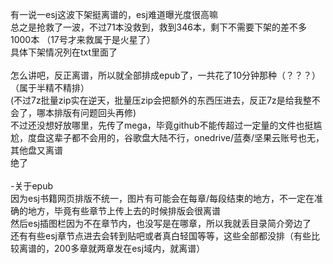 
有一说一esj这波下架挺离谱的，esj难道曝光度很高嘛<br>
总之是抢救了一波，不过71本没救到，救到346本，剩下不需要下架的差不多1000本 （17号才来救属于是火星了）<br>
具体下架情况列在txt里面了<br>
<br>
怎么讲吧，反正离谱，所以就全部排成epub了，一共花了10分钟那种（？？？）（属于半精不精排）<br>
(不过7z批量zip实在逆天，批量压zip会把额外的东西压进去，反正7z是给我整不会了，哪本排版有问题回头再修)<br>
不过还没想好放哪里，先传了mega，毕竟github不能传超过一定量的文件也挺尴尬，度盘这辈子都不会用的，谷歌盘大陆不行，onedrive/蓝奏/坚果云账号也无，其他盘又离谱<br>
绝了<br>
<br>
-关于epub<br>
因为esj书籍网页排版不统一，图片有可能会在每章/每段结束的地方，不一定在准确的地方，毕竟有些章节上传上去的时候排版会很离谱<br>
然后esj插图栏因为不在章节内，也没写是在哪章，所以我就丢目录简介旁边了<br>
还有有些esj章节点进去会转到贴吧或者真白轻国等等，这些全部都没排（有些比较离谱的，200多章就两章发在esj域内，就离谱）
 
 
